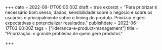 +++
date = 2022-06-17T00:00:00Z
draft = true
excerpt = "Para priorizar é necessário bom senso, dados, sensibilidade sobre o negócio e sobre os usuários e principalmente sobre o timing do produto. Priorizar é gerir expectativas e potencializar resultados."
publishdate = 2022-06-17T03:00:00Z
tags = ["lideranca-e-product-management"]
title = "Priorização: o grande problema de quem gere produtos"

+++
